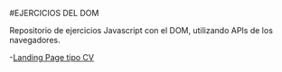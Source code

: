 #EJERCICIOS DEL DOM

Repositorio de ejercicios Javascript con el DOM, utilizando APIs de los navegadores.

-[Landing Page tipo CV](https://RomanoMaxi.github.io/Ejercicios-DOM-JavaScript-Puro-)
